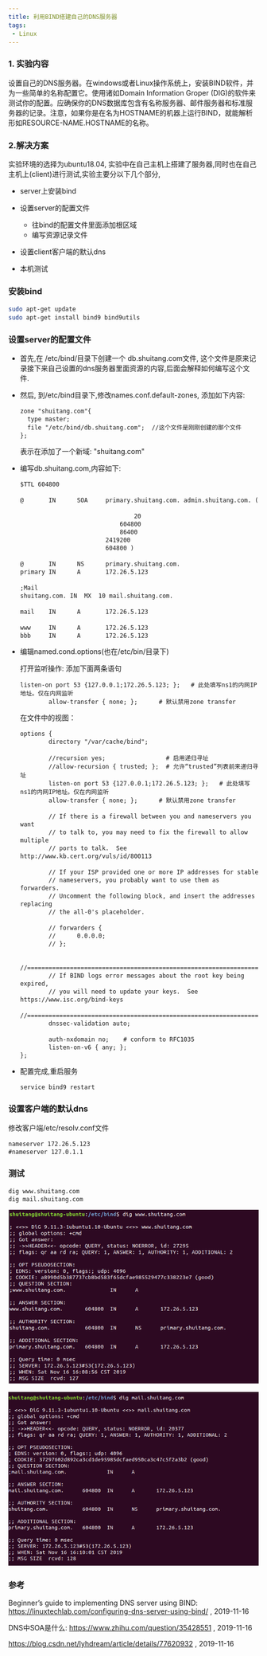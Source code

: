 ```yaml
---
title: 利用BIND搭建自己的DNS服务器
tags:
 - Linux
---
```


### 1. 实验内容

设置自己的DNS服务器。在windows或者Linux操作系统上，安装BIND软件，并为一些简单的名称配置它。使用诸如Domain Information Groper (DIG)的软件来测试你的配置。应确保你的DNS数据库包含有名称服务器、邮件服务器和标准服务器的记录。注意，如果你是在名为HOSTNAME的机器上运行BIND，就能解析形如RESOURCE-NAME.HOSTNAME的名称。

### 2.解决方案

实验环境的选择为ubuntu18.04,  实验中在自己主机上搭建了服务器,同时也在自己主机上(client)进行测试,实验主要分以下几个部分,

- server上安装bind
- 设置server的配置文件
  - 往bind的配置文件里面添加根区域
  - 编写资源记录文件
- 设置client客户端的默认dns

- 本机测试



### 安装bind

```bash
sudo apt-get update
sudo apt-get install bind9 bind9utils
```



### 设置server的配置文件

- 首先,在 /etc/bind/目录下创建一个 db.shuitang.com文件, 这个文件是原来记录接下来自己设置的dns服务器里面资源的内容,后面会解释如何编写这个文件.

- 然后, 到/etc/bind目录下,修改names.conf.default-zones, 添加如下内容:

  ```
  zone "shuitang.com"{
  	type master;
  	file "/etc/bind/db.shuitang.com";  //这个文件是刚刚创建的那个文件
  };
  ```

  表示在添加了一个新域: "shuitang.com"

- 编写db.shuitang.com,内容如下:

  ```
  $TTL 604800
  
  @       IN      SOA     primary.shuitang.com. admin.shuitang.com. (
  
                                  20
                              604800
                              86400
                          2419200
                          604800 )
  
  @       IN      NS      primary.shuitang.com.
  primary IN      A       172.26.5.123
  
  ;Mail
  shuitang.com. IN  MX  10 mail.shuitang.com.
  
  mail    IN      A       172.26.5.123
  
  www     IN      A       172.26.5.123
  bbb     IN      A       172.26.5.123
  ```

- 编辑named.cond.options(也在/etc/bin/目录下)

  打开监听操作: 添加下面两条语句

  ```
  listen-on port 53 {127.0.0.1;172.26.5.123; };   # 此处填写ns1的内网IP地址。仅在内网监听
          allow-transfer { none; };      # 默认禁用zone transfer
  ```

  在文件中的视图：

  ```
  options {
          directory "/var/cache/bind";
  
          //recursion yes;                 # 启用递归寻址
          //allow-recursion { trusted; };  # 允许“trusted”列表前来递归寻址
          listen-on port 53 {127.0.0.1;172.26.5.123; };   # 此处填写ns1的内网IP地址。仅在内网监听
          allow-transfer { none; };      # 默认禁用zone transfer
  
          // If there is a firewall between you and nameservers you want
          // to talk to, you may need to fix the firewall to allow multiple
          // ports to talk.  See http://www.kb.cert.org/vuls/id/800113
  
          // If your ISP provided one or more IP addresses for stable
          // nameservers, you probably want to use them as forwarders.
          // Uncomment the following block, and insert the addresses replacing
          // the all-0's placeholder.
  
          // forwarders {
          //      0.0.0.0;
          // };
  
          //========================================================================
          // If BIND logs error messages about the root key being expired,
          // you will need to update your keys.  See https://www.isc.org/bind-keys
          //========================================================================
          dnssec-validation auto;
  
          auth-nxdomain no;    # conform to RFC1035
          listen-on-v6 { any; };
  };
  
  ```

- 配置完成,重启服务

  ```
  service bind9 restart
  ```

  

### 设置客户端的默认dns

修改客户端/etc/resolv.conf文件

```
nameserver 172.26.5.123
#nameserver 127.0.1.1
```



### 测试

```
dig www.shuitang.com
dig mail.shuitang.com

```

![dns1](/assets/image/dns1.png)

![dns2](/assets/image/dns2.png)

### 参考

Beginner’s guide to implementing DNS server using BIND: https://linuxtechlab.com/configuring-dns-server-using-bind/ , 2019-11-16

DNS中SOA是什么: https://www.zhihu.com/question/35428551 , 2019-11-16

https://blog.csdn.net/lyhdream/article/details/77620932 , 2019-11-16